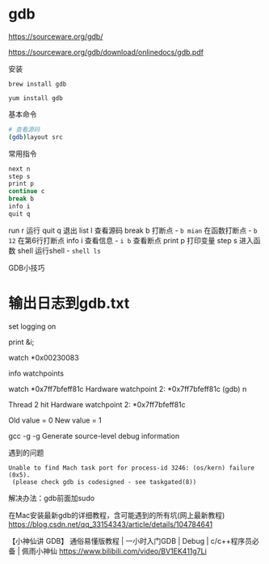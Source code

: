# gdb

https://sourceware.org/gdb/


https://sourceware.org/gdb/download/onlinedocs/gdb.pdf

安装
```
brew install gdb

yum install gdb
```

基本命令


```bash
# 查看源码
(gdb)layout src
```

常用指令

```bash
next n
step s
print p
continue c
break b
info i
quit q
```


run r 运行
quit q 退出
list l 查看源码
break b 打断点 
	- `b mian` 在函数打断点
	- `b 12` 在第6行打断点
info i 查看信息
	- `i b` 查看断点
print p 打印变量
step s 进入函数
shell 运行shell
	- `shell ls`

GDB小技巧

# 输出日志到gdb.txt
set logging on

print &i;

watch *0x00230083

info watchpoints

watch *0x7ff7bfeff81c
Hardware watchpoint 2: *0x7ff7bfeff81c
(gdb) n

Thread 2 hit Hardware watchpoint 2: *0x7ff7bfeff81c

Old value = 0
New value = 1

gcc -g 
-g Generate source-level debug information

遇到的问题

```
Unable to find Mach task port for process-id 3246: (os/kern) failure (0x5).
 (please check gdb is codesigned - see taskgated(8))
```

解决办法：gdb前面加sudo


在Mac安装最新gdb的详细教程，含可能遇到的所有坑(网上最新教程)
https://blog.csdn.net/qq_33154343/article/details/104784641

【小神仙讲 GDB】 通俗易懂版教程 | 一小时入门GDB | Debug | c/c++程序员必备 | 佩雨小神仙
https://www.bilibili.com/video/BV1EK411g7Li